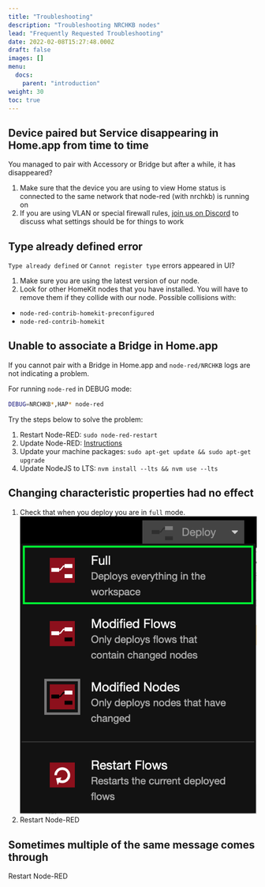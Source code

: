 ```yaml
---
title: "Troubleshooting"
description: "Troubleshooting NRCHKB nodes"
lead: "Frequently Requested Troubleshooting"
date: 2022-02-08T15:27:48.000Z
draft: false
images: []
menu:
  docs:
    parent: "introduction"
weight: 30
toc: true
---
```


## Device paired but Service disappearing in Home.app from time to time

You managed to pair with Accessory or Bridge but after a while, it has disappeared?

1. Make sure that the device you are using to view Home status is connected to the same network that node-red (with nrchkb) is running on
2. If you are using VLAN or special firewall rules, [join us on Discord](https://discord.gg/uvYac5u) to discuss what settings should be for things to work

## Type already defined error

`Type already defined` or `Cannot register type` errors appeared in UI?

1. Make sure you are using the latest version of our node.
2. Look for other HomeKit nodes that you have installed. You will have to remove them if they collide with our node. Possible collisions with:

- `node-red-contrib-homekit-preconfigured`
- `node-red-contrib-homekit`

## Unable to associate a Bridge in Home.app

If you cannot pair with a Bridge in Home.app and `node-red/NRCHKB` logs are not indicating a problem.

For running `node-red` in DEBUG mode:

```bash
DEBUG=NRCHKB*,HAP* node-red
```

Try the steps below to solve the problem:

1. Restart Node-RED: `sudo node-red-restart`
2. Update Node-RED: [Instructions](https://nodered.org/docs/getting-started/local#upgrading-node-red)
3. Update your machine packages: `sudo apt-get update && sudo apt-get upgrade`
4. Update NodeJS to LTS: `nvm install --lts && nvm use --lts`

## Changing characteristic properties had no effect

1. Check that when you deploy you are in `full` mode. ![Full Flow](full_flow.png)
2. Restart Node-RED

## Sometimes multiple of the same message comes through

Restart Node-RED
